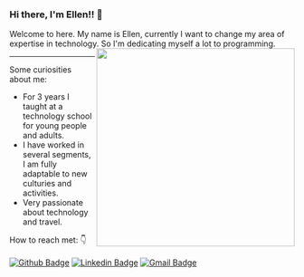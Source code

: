 ### Hi there, I'm Ellen!! :raising_hand:
Welcome to here. My name is Ellen, currently I want to change my area of ​​expertise in technology. So I'm dedicating myself a lot to programming.
<img align="right" src="https://github.com/ellensantis/ellensantis/blob/main/download.png" width="350"/>

***
 Some curiosities about me:
 - For 3 years I taught at a technology school for young people and adults.
 - I have worked in several segments, I am fully adaptable to new culturies and activities.
 - Very passionate about technology and travel.

How to reach met: :point_down:	<br><br>
[![Github Badge](https://img.shields.io/badge/-Github-000?style=flat-square&logo=Github&logoColor=white&link=https://github.com/fagnerpsantos)](https://github.com/ellensantis)
[![Linkedin Badge](https://img.shields.io/badge/-LinkedIn-blue?style=flat-square&logo=Linkedin&logoColor=white&link=https://www.linkedin.com/in/ellensanttis/)](https://www.linkedin.com/in/ellensanttis/)
[ ![Gmail Badge](https://img.shields.io/badge/Gmail-D14836?style=flat-square&logo=gmail&logoColor=white&link=mailto:ellencssp@gmail.com)
](mailto:ellencssp@gmail.com)

<!--
**ellensantis/ellensantis** is a ✨ _special_ ✨ repository because its `README.md` (this file) appears on your GitHub profile.

Here are some ideas to get you started:

- 🔭 I’m currently working on ...
- 🌱 I’m currently learning ...
- 👯 I’m looking to collaborate on ...
- 🤔 I’m looking for help with ...
- 💬 Ask me about ...
- 📫 How to reach me: ...
- 😄 Pronouns: ...
- ⚡ Fun fact: ...
-->

